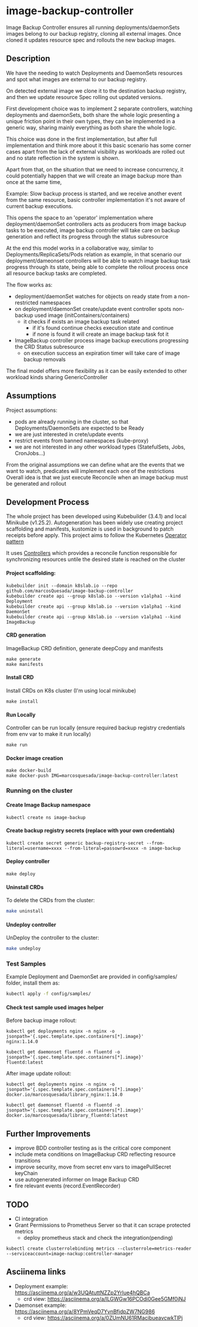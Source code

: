 # image-backup-controller
Image Backup Controller ensures all running deployments/daemonSets images belong to our backup registry, cloning all external images. 
Once cloned it updates resource spec and rollouts the new backup images.

## Description
We have the needing to watch Deployments and DaemonSets resources and spot what images are external to our backup registry.

On detected external image we clone it to the destination backup registry, and then we update resource Spec rolling out updated versions.

First development choice was to implement 2 separate controllers, watching deployments and daemonSets, both share the whole logic
presenting a unique friction point in their own types, they can be implemented in a generic way, sharing mainly everything as both share the whole logic.

This choice was done in the first implementation, but after full implementation and think more about it this basic scenario has some corner cases apart from the lack of external visibility as workloads are rolled out and no state reflection in the system is shown.

Apart from that, on the situation that we need to increase concurrency, it could potentially happen that we will create an image backup more than once at the same time,

Example: Slow backup process is started, and we receive another event from the same resource, basic controller implementation it's not aware of current backup executions.

This opens the space to an 'operator' implementation where deployment/daemonSet controllers acts as producers from image backup tasks to be executed, image backup controller will take care on backup generation and reflect its progress through the status subresource

At the end this model works in a collaborative way, similar to Deployments/ReplicaSets/Pods relation as example, in that scenario our deployment/dameonset controllers will be able to watch image backup task progress through its state, being able to complete the rollout process once all resource backup tasks are completed.

The flow works as:
- deployment/daemonSet watches for objects on ready state from a non-restricted namespaces
- on deployment/daemonSet create/update event controller spots non-backup used image (initContainers/containers)
    - it checks if exists an image backup task related
        - if it's found continue checks execution state and continue
        - if none is found it will create an image backup task fot it
- ImageBackup controller process image backup executions progressing the CRD Status subresource
    - on execution success an expiration timer will take care of image backup removals

The final model offers more flexibility as it can be easily extended to other workload kinds sharing GenericController

## Assumptions
Project assumptions:
- pods are already running in the cluster, so that Deployments/DaemonSets are expected to be Ready
- we are just interested in crete/update events
- restrict events from banned namespaces (kube-proxy)
- we are not interested in any other workload types (StatefulSets, Jobs, CronJobs...)

From the original assumptions we can define what are the events that we want to watch, predicates will implement each one of the restrictions
Overall idea is that we just execute Reconcile when an image backup must be generated and rollout

## Development Process
The whole project has been developed using Kubebuilder (3.4.1) and local Minikube (v1.25.2). 
Autogeneration has been widely use creating project scaffolding and manifests, kustomize is used in background to patch receipts before apply.
This project aims to follow the Kubernetes [Operator pattern](https://kubernetes.io/docs/concepts/extend-kubernetes/operator/)

It uses [Controllers](https://kubernetes.io/docs/concepts/architecture/controller/)
which provides a reconcile function responsible for synchronizing resources untile the desired state is reached on the cluster

#### Project scaffolding:
```
kubebuilder init --domain k8slab.io --repo github.com/marcosQuesada/image-backup-controller
kubebuilder create api --group k8slab.io --version v1alpha1 --kind Deployment
kubebuilder create api --group k8slab.io --version v1alpha1 --kind DaemonSet
kubebuilder create api --group k8slab.io --version v1alpha1 --kind ImageBackup
```

#### CRD generation
ImageBackup CRD definition, generate deepCopy and manifests
```
make generate
make manifests
```

#### Install CRD
Install CRDs on K8s cluster (I'm using local minikube)
```
make install
```

#### Run Locally
Controller can be run locally (ensure required backup registry credentials from env var to make it run locally)
```
make run
```

#### Docker image creation
```
make docker-build
make docker-push IMG=marcosquesada/image-backup-controller:latest
```

### Running on the cluster

#### Create Image Backup namespace
```
kubectl create ns image-backup
```

#### Create backup registry secrets (replace with your own credentials)
```
kubectl create secret generic backup-registry-secret --from-literal=username=xxxx --from-literal=passowrd=xxxx -n image-backup

```

#### Deploy controller

```
make deploy
```

#### Uninstall CRDs
To delete the CRDs from the cluster:

```sh
make uninstall
```

#### Undeploy controller
UnDeploy the controller to the cluster:

```sh
make undeploy
```

### Test Samples
Example Deployment and DaemonSet are provided in config/samples/ folder, install them as:

```sh
kubectl apply -f config/samples/
```

#### Check test sample used images helper
Before backup image rollout:
```
kubectl get deployments nginx -n nginx -o jsonpath='{.spec.template.spec.containers[*].image}'
nginx:1.14.0

kubectl get daemonset fluentd -n fluentd -o jsonpath='{.spec.template.spec.containers[*].image}'
fluentd:latest
```

After image update rollout:
```
kubectl get deployments nginx -n nginx -o jsonpath='{.spec.template.spec.containers[*].image}'
docker.io/marcosquesada/library_nginx:1.14.0

kubectl get daemonset fluentd -n fluentd -o jsonpath='{.spec.template.spec.containers[*].image}'
docker.io/marcosquesada/library_fluentd:latest
```

## Further Improvements
- improve BDD controller testing as is the critical core component
- include meta conditions on ImageBackup CRD reflecting resource transitions
- improve security, move from secret env vars to imagePullSecret keyChain
- use autogenerated informer on Image Backup CRD
- fire relevant events (record.EventRecorder)

## TODO
- CI integration
- Grant Permissions to Prometheus Server so that it can scrape protected metrics
  - deploy prometheus stack and check the integration(pending)
```
kubectl create clusterrolebinding metrics --clusterrole=metrics-reader --serviceaccount=image-nackup:controller-manager
```

## Asciinema links
- Deployment example: https://asciinema.org/a/w3UQAtuttNZZp2Yrlue4hQBCa
    - crd view: https://asciinema.org/a/lLGWGw16PCOdi0Gee5GMf0jNJ
- Daemonset example: https://asciinema.org/a/8YPmVeqD7YvnBfjdpZW7NG986
  - crd view: https://asciinema.org/a/0ZUmNU61RMacibueavcwkTlPj
